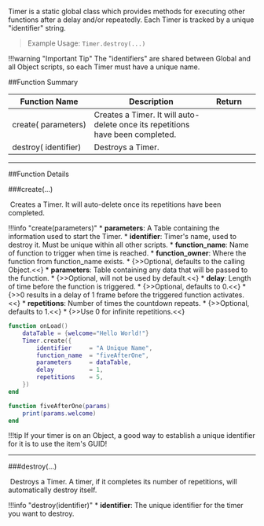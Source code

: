 Timer is a static global class which provides methods for executing other functions after a delay and/or repeatedly. Each Timer is tracked by a unique "identifier" string.

> Example Usage: `Timer.destroy(...)`

!!!warning "Important Tip"
    The "identifiers" are shared between Global and all Object scripts, so each Timer must have a unique name.

##Function Summary

Function Name | Description | Return | &nbsp;
-- | -- | -- | --:
create([<span class="tag tab"></span>](/types)&nbsp;parameters) | Creates a Timer. It will auto-delete once its repetitions have been completed. | [<span class="ret boo"></span>](/types) | [<span class="i"></span>](#create)
destroy([<span class="tag str"></span>](/types)&nbsp;identifier) | Destroys a Timer. | [<span class="ret boo"></span>](/types) | [<span class="i"></span>](#destroy)

---


##Function Details

###create(...)

[<span class="ret boo"></span>](/types)&nbsp;Creates a Timer. It will auto-delete once its repetitions have been completed.

!!!info "create(parameters)"
    * [<span class="tag_tab"></span>](/types) **parameters**: A Table containing the information used to start the Timer.
        * [<span class="tag str"></span>](/types) **identifier**: Timer's name, used to destroy it. Must be unique within all other scripts.
        * [<span class="tag str"></span>](/types) **function_name**: Name of function to trigger when time is reached.
        * [<span class="tag obj"></span>](/types) **function_owner**: Where the function from function_name exists.
            * {>>Optional, defaults to the calling Object.<<}
        * [<span class="tag tab"></span>](/types) **parameters**: Table containing any data that will be passed to the function.
            * {>>Optional, will not be used by default.<<}
        * [<span class="tag flo"></span>](/types) **delay**: Length of time before the function is triggered.
            * {>>Optional, defaults to 0.<<}
            * {>>0 results in a delay of 1 frame before the triggered function activates.<<}
        * [<span class="tag int"></span>](/types) **repetitions**: Number of times the countdown repeats.
            * {>>Optional, defaults to 1.<<}
            * {>>Use 0 for infinite repetitions.<<}

``` Lua
function onLoad()
    dataTable = {welcome="Hello World!"}
    Timer.create({
        identifier     = "A Unique Name",
        function_name  = "fiveAfterOne",
        parameters     = dataTable,
        delay          = 1,
        repetitions    = 5,
    })
end

function fiveAfterOne(params)
    print(params.welcome)
end
```

!!!tip
    If your timer is on an Object, a good way to establish a unique identifier for it is to use the item's GUID!

---


###destroy(...)

[<span class="ret boo"></span>](/types)&nbsp;Destroys a Timer. A timer, if it completes its number of repetitions, will automatically destroy itself.

!!!info "destroy(identifier)"
    * [<span class="tag str"></span>](/types) **identifier**: The unique identifier for the timer you want to destroy.
